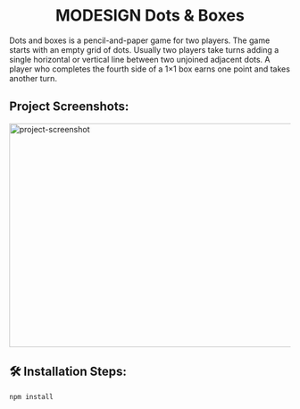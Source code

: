 <h1 align="center" id="title">MODESIGN Dots &amp; Boxes</h1>

<p id="description">Dots and boxes is a pencil-and-paper game for two players. The game starts with an empty grid of dots. Usually two players take turns adding a single horizontal or vertical line between two unjoined adjacent dots. A player who completes the fourth side of a 1×1 box earns one point and takes another turn.</p>

<h2>Project Screenshots:</h2>

<img src="https://iili.io/JnEv6rb.png" alt="project-screenshot" width="1000" height="400/">

<h2>🛠️ Installation Steps:</h2>

```
npm install
```
